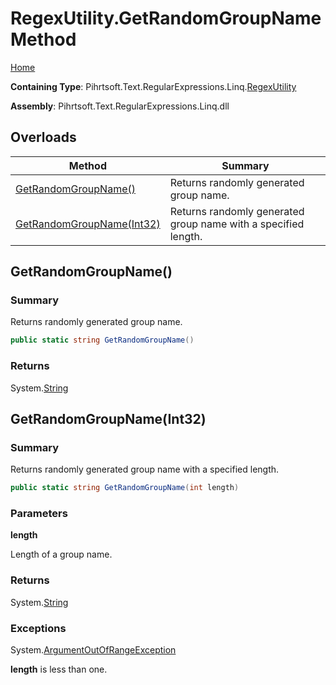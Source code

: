# RegexUtility\.GetRandomGroupName Method

[Home](../../../../../../README.md)

**Containing Type**: Pihrtsoft\.Text\.RegularExpressions\.Linq\.[RegexUtility](../README.md)

**Assembly**: Pihrtsoft\.Text\.RegularExpressions\.Linq\.dll

## Overloads

| Method | Summary |
| ------ | ------- |
| [GetRandomGroupName()](#Pihrtsoft_Text_RegularExpressions_Linq_RegexUtility_GetRandomGroupName) | Returns randomly generated group name\. |
| [GetRandomGroupName(Int32)](#Pihrtsoft_Text_RegularExpressions_Linq_RegexUtility_GetRandomGroupName_System_Int32_) | Returns randomly generated group name with a specified length\. |

## GetRandomGroupName\(\) <a name="Pihrtsoft_Text_RegularExpressions_Linq_RegexUtility_GetRandomGroupName"></a>

### Summary

Returns randomly generated group name\.

```csharp
public static string GetRandomGroupName()
```

### Returns

System\.[String](https://docs.microsoft.com/en-us/dotnet/api/system.string)

## GetRandomGroupName\(Int32\) <a name="Pihrtsoft_Text_RegularExpressions_Linq_RegexUtility_GetRandomGroupName_System_Int32_"></a>

### Summary

Returns randomly generated group name with a specified length\.

```csharp
public static string GetRandomGroupName(int length)
```

### Parameters

**length**

Length of a group name\.

### Returns

System\.[String](https://docs.microsoft.com/en-us/dotnet/api/system.string)

### Exceptions

System\.[ArgumentOutOfRangeException](https://docs.microsoft.com/en-us/dotnet/api/system.argumentoutofrangeexception)

**length** is less than one\.

